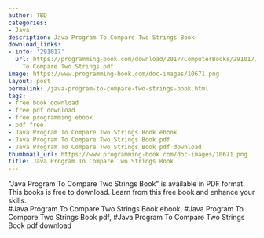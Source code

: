 ```yaml
---
author: TBD
categories:
- Java
description: Java Program To Compare Two Strings Book
download_links:
- info: '291017'
  url: https://programming-book.com/download/2017/ComputerBooks/291017/Java Program
    To Compare Two Strings.pdf
image: https://www.programming-book.com/doc-images/10671.png
layout: post
permalink: /java-program-to-compare-two-strings-book.html
tags:
- free book download
- free pdf download
- free programming ebook
- pdf free
- Java Program To Compare Two Strings Book ebook
- Java Program To Compare Two Strings Book pdf
- Java Program To Compare Two Strings Book pdf download
thumbnail_url: https://www.programming-book.com/doc-images/10671.png
title: Java Program To Compare Two Strings Book
---
```


 
<div class="item-desc text-justify">
  "Java Program To Compare Two Strings Book" is available in PDF format. This books is free to download. Learn from this free book and enhance your skills.
  <br>
  #Java Program To Compare Two Strings Book ebook, #Java Program To Compare Two Strings Book pdf, #Java Program To Compare Two Strings Book pdf download
</div>